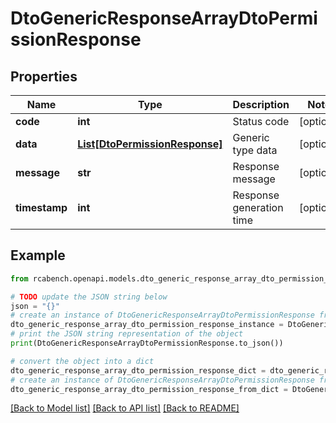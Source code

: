 # DtoGenericResponseArrayDtoPermissionResponse


## Properties

Name | Type | Description | Notes
------------ | ------------- | ------------- | -------------
**code** | **int** | Status code | [optional] 
**data** | [**List[DtoPermissionResponse]**](DtoPermissionResponse.md) | Generic type data | [optional] 
**message** | **str** | Response message | [optional] 
**timestamp** | **int** | Response generation time | [optional] 

## Example

```python
from rcabench.openapi.models.dto_generic_response_array_dto_permission_response import DtoGenericResponseArrayDtoPermissionResponse

# TODO update the JSON string below
json = "{}"
# create an instance of DtoGenericResponseArrayDtoPermissionResponse from a JSON string
dto_generic_response_array_dto_permission_response_instance = DtoGenericResponseArrayDtoPermissionResponse.from_json(json)
# print the JSON string representation of the object
print(DtoGenericResponseArrayDtoPermissionResponse.to_json())

# convert the object into a dict
dto_generic_response_array_dto_permission_response_dict = dto_generic_response_array_dto_permission_response_instance.to_dict()
# create an instance of DtoGenericResponseArrayDtoPermissionResponse from a dict
dto_generic_response_array_dto_permission_response_from_dict = DtoGenericResponseArrayDtoPermissionResponse.from_dict(dto_generic_response_array_dto_permission_response_dict)
```
[[Back to Model list]](../README.md#documentation-for-models) [[Back to API list]](../README.md#documentation-for-api-endpoints) [[Back to README]](../README.md)


